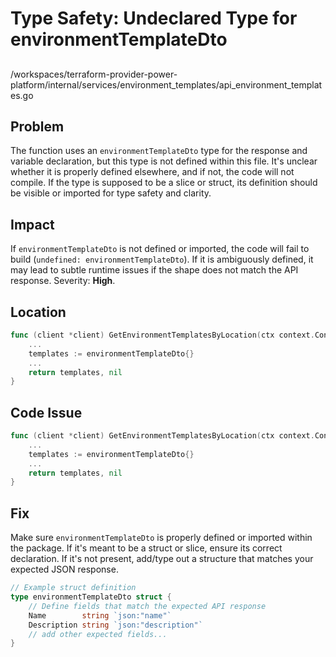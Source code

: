 # Type Safety: Undeclared Type for environmentTemplateDto

##

/workspaces/terraform-provider-power-platform/internal/services/environment_templates/api_environment_templates.go

## Problem

The function uses an `environmentTemplateDto` type for the response and variable declaration, but this type is not defined within this file. It's unclear whether it is properly defined elsewhere, and if not, the code will not compile. If the type is supposed to be a slice or struct, its definition should be visible or imported for type safety and clarity.

## Impact

If `environmentTemplateDto` is not defined or imported, the code will fail to build (`undefined: environmentTemplateDto`). If it is ambiguously defined, it may lead to subtle runtime issues if the shape does not match the API response. Severity: **High**.

## Location

```go
func (client *client) GetEnvironmentTemplatesByLocation(ctx context.Context, location string) (environmentTemplateDto, error) {
    ...
    templates := environmentTemplateDto{}
    ...
    return templates, nil
}
```

## Code Issue

```go
func (client *client) GetEnvironmentTemplatesByLocation(ctx context.Context, location string) (environmentTemplateDto, error) {
    ...
    templates := environmentTemplateDto{}
    ...
    return templates, nil
}
```

## Fix

Make sure `environmentTemplateDto` is properly defined or imported within the package. If it's meant to be a struct or slice, ensure its correct declaration. If it's not present, add/type out a structure that matches your expected JSON response.

```go
// Example struct definition
type environmentTemplateDto struct {
    // Define fields that match the expected API response
    Name        string `json:"name"`
    Description string `json:"description"`
    // add other expected fields...
}
```
